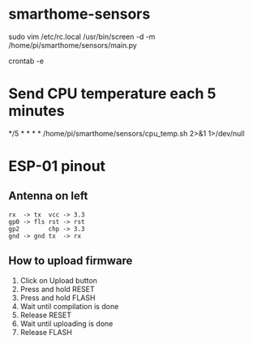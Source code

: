 # smarthome-sensors

sudo vim /etc/rc.local
/usr/bin/screen -d -m /home/pi/smarthome/sensors/main.py

crontab -e

# Send CPU temperature each 5 minutes
*/5 * * * * /home/pi/smarthome/sensors/cpu_temp.sh 2>&1 1>/dev/null

# ESP-01 pinout

## Antenna on left

```
rx  -> tx  vcc -> 3.3
gp0 -> fls rst -> rst
gp2        chp -> 3.3
gnd -> gnd tx  -> rx
```

## How to upload firmware

1. Click on Upload button
2. Press and hold RESET
3. Press and hold FLASH
4. Wait until compilation is done
5. Release RESET
6. Wait until uploading is done
7. Release FLASH

